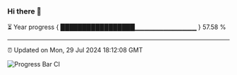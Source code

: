 ### Hi there 👋

⏳ Year progress { █████████████████▁▁▁▁▁▁▁▁▁▁▁▁▁ } 57.58 %

---

⏰ Updated on Mon, 29 Jul 2024 18:12:08 GMT

![Progress Bar CI](https://github.com/Shyam-Makwana/GitHub-Actions-Demo/workflows/Progress%20Bar%20CI/badge.svg)
